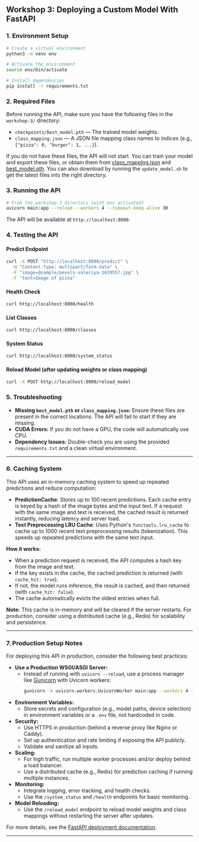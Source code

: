 ## Workshop 3: Deploying a Custom Model With FastAPI

### 1. Environment Setup

```sh
# Create a virtual environment
python3 -m venv env

# Activate the environment
source env/bin/activate

# Install dependencies
pip install -r requirements.txt
```

### 2. Required Files

Before running the API, make sure you have the following files in the `workshop-3/` directory:

- `checkpoints/best_model.pth` — The trained model weights.
- `class_mapping.json` — A JSON file mapping class names to indices (e.g., `{"pizza": 0, "burger": 1, ...}`).

If you do not have these files, the API will not start. You can train your model and export these files, or obtain them from [class_mapping.json](https://cdn.bridgelabs.tech/ghana-ai-hackathon/food-classifier/) and [best_model.pth](https://cdn.bridgelabs.tech/ghana-ai-hackathon/food-classifier/best_model.pth). You can also download by running the `update_model.sh` to get the latest files into the right directory.

### 3. Running the API

```sh
# From the workshop-3 directory (with env activated)
uvicorn main:app --reload --workers 4 --timeout-keep-alive 30
```

The API will be available at `http://localhost:8000`.

### 4. Testing the API

#### Predict Endpoint

```sh
curl -X POST "http://localhost:8000/predict" \
  -H "Content-Type: multipart/form-data" \
  -F "image=@sample/pexels-valeriya-1639557.jpg" \
  -F "text=Image of pizza"
```

#### Health Check

```sh
curl http://localhost:8000/health
```

#### List Classes

```sh
curl http://localhost:8000/classes
```

#### System Status

```sh
curl http://localhost:8000/system_status
```

#### Reload Model (after updating weights or class mapping)

```sh
curl -X POST http://localhost:8000/reload_model
```

### 5. Troubleshooting

- **Missing `best_model.pth` or `class_mapping.json`:** Ensure these files are present in the correct locations. The API will fail to start if they are missing.
- **CUDA Errors:** If you do not have a GPU, the code will automatically use CPU.
- **Dependency Issues:** Double-check you are using the provided `requirements.txt` and a clean virtual environment.

---

### 6. Caching System

This API uses an in-memory caching system to speed up repeated predictions and reduce computation:

- **PredictionCache**: Stores up to 100 recent predictions. Each cache entry is keyed by a hash of the image bytes and the input text. If a request with the same image and text is received, the cached result is returned instantly, reducing latency and server load.
- **Text Preprocessing LRU Cache**: Uses Python's `functools.lru_cache` to cache up to 1000 recent text preprocessing results (tokenization). This speeds up repeated predictions with the same text input.

**How it works:**

- When a prediction request is received, the API computes a hash key from the image and text.
- If the key exists in the cache, the cached prediction is returned (with `cache_hit: true`).
- If not, the model runs inference, the result is cached, and then returned (with `cache_hit: false`).
- The cache automatically evicts the oldest entries when full.

**Note:** This cache is in-memory and will be cleared if the server restarts. For production, consider using a distributed cache (e.g., Redis) for scalability and persistence.

---

### 7. Production Setup Notes

For deploying this API in production, consider the following best practices:

- **Use a Production WSGI/ASGI Server:**
  - Instead of running with `uvicorn --reload`, use a process manager like [Gunicorn](https://gunicorn.org/) with Uvicorn workers:
    ```sh
    gunicorn -k uvicorn.workers.UvicornWorker main:app --workers 4 --bind 0.0.0.0:8000
    ```
- **Environment Variables:**
  - Store secrets and configuration (e.g., model paths, device selection) in environment variables or a `.env` file, not hardcoded in code.
- **Security:**
  - Use HTTPS in production (behind a reverse proxy like Nginx or Caddy).
  - Set up authentication and rate limiting if exposing the API publicly.
  - Validate and sanitize all inputs.
- **Scaling:**
  - For high traffic, run multiple worker processes and/or deploy behind a load balancer.
  - Use a distributed cache (e.g., Redis) for prediction caching if running multiple instances.
- **Monitoring:**
  - Integrate logging, error tracking, and health checks.
  - Use the `/system_status` and `/health` endpoints for basic monitoring.
- **Model Reloading:**
  - Use the `/reload_model` endpoint to reload model weights and class mappings without restarting the server after updates.

For more details, see the [FastAPI deployment documentation](https://fastapi.tiangolo.com/deployment/).

---
